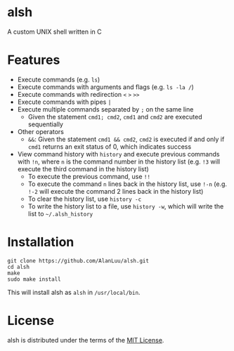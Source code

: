 # alsh
A custom UNIX shell written in C

# Features
- Execute commands (e.g. `ls`)
- Execute commands with arguments and flags (e.g. `ls -la /`)
- Execute commands with redirection `<` `>` `>>`
- Execute commands with pipes `|`
- Execute multiple commands separated by `;` on the same line
    - Given the statement `cmd1; cmd2`, `cmd1` and `cmd2` are executed sequentially
- Other operators
    - `&&`: Given the statement `cmd1 && cmd2`, `cmd2` is executed if and only if `cmd1` returns an exit status of 0, which indicates success
- View command history with `history` and execute previous commands with `!n`, where `n` is the command number in the history list (e.g. `!3` will execute the third command in the history list)
    - To execute the previous command, use `!!`
    - To execute the command `n` lines back in the history list, use `!-n` (e.g. `!-2` will execute the command 2 lines back in the history list)
    - To clear the history list, use `history -c`
    - To write the history list to a file, use `history -w`, which will write the list to `~/.alsh_history`

# Installation
```
git clone https://github.com/AlanLuu/alsh.git
cd alsh
make
sudo make install
```
This will install alsh as `alsh` in `/usr/local/bin`.

# License
alsh is distributed under the terms of the [MIT License](https://github.com/AlanLuu/alsh/blob/main/LICENSE).
